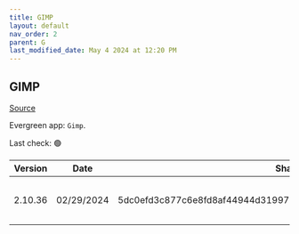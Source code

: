 ```yaml
---
title: GIMP
layout: default
nav_order: 2
parent: G
last_modified_date: May 4 2024 at 12:20 PM
---
```


## GIMP

[Source](https://www.gimp.org/)

Evergreen app: `Gimp`. 

Last check: 🟢

| Version | Date       | Sha256                                                           | URI                                                                                                                                                  |
| ------- | ---------- | ---------------------------------------------------------------- | ---------------------------------------------------------------------------------------------------------------------------------------------------- |
| 2.10.36 | 02/29/2024 | 5dc0efd3c877c6e8fd8af44944d31997875e38b610f95b30445aea3758dbbe90 | [https://mirror.fcix.net/gimp/gimp/v2.10/windows/gimp-2.10.36-setup-1.exe](https://mirror.fcix.net/gimp/gimp/v2.10/windows/gimp-2.10.36-setup-1.exe) |
